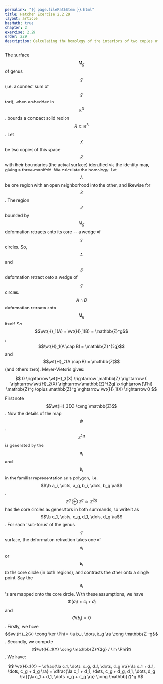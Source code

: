 ```yaml
---
permalink: "{{ page.filePathStem }}.html"
title: Hatcher Exercise 2.2.29
layout: article
hasMath: true
chapter: 2
exercise: 2.29
order: 229
description: Calculating the homology of the interiors of two copies of a 2-surface identified along the 2-surface itself
---
```



The surface $$M_g$$ of genus $$g$$ (i.e. a connect sum of $$g$$ tori), when embedded in $$\mathbb{R}^3$$, bounds a compact solid region $$R \subseteq \mathbb{R}^3$$.
Let $$X$$ be two copies of this space $$R$$ with their boundaries (the actual surface) identified via the identity map, giving a three-manifold.
We calculate the homology.
Let $$A$$ be one region with an open neighborhood into the other, and likewise for $$B$$.
The region $$R$$ bounded by $$M_g$$ deformation retracts onto its core -- a wedge of $$g$$ circles.
So, $$A$$ and $$B$$ deformation retract onto a wedge of $$g$$ circles.
$$A \cap B$$ deformation retracts onto $$M_g$$ itself.
So $$\wt{H}_1(A) = \wt{H}_1(B) = \mathbb{Z}^g$$, $$\wt{H}_1(A \cap B) = \mathbb{Z}^{2g}$$ and $$\wt{H}_2(A \cap B) = \mathbb{Z}$$ (and others zero).
Meyer-Vietoris gives:

$$
0 \rightarrow \wt{H}_3(X) \rightarrow \mathbb{Z} \rightarrow 0 \rightarrow \wt{H}_2(X) \rightarrow \mathbb{Z}^{2g} \xrightarrow{\Phi} \mathbb{Z}^g \oplus \mathbb{Z}^g \rightarrow \wt{H}_1(X) \rightarrow 0
$$

First note $$\wt{H}_3(X) \cong \mathbb{Z}$$.
Now the details of the map $$\Phi$$.
$$\mathbb{Z}^{2g}$$ is generated by the $$a_i$$ and $$b_i$$ in the familiar representation as a polygon, i.e. $$\la a_i, \dots, a_g, b_i, \dots, b_g \ra$$.
$$\mathbb{Z}^g \oplus \mathbb{Z}^g \cong \mathbb{Z}^{2g}$$ has the core circles as generators in both summands, so write it as $$\la c_1, \dots, c_g, d_1, \dots, d_g \ra$$.
For each 'sub-torus' of the genus $$g$$ surface, the deformation retraction takes one of $$a_i$$ or $$b_i$$ *to* the core circle (in both regions), and contracts the other onto a single point.
Say the $$a_i$$'s are mapped onto the core circle.
With these assumptions, we have $$\Phi(a_i) = c_i + d_i$$ and $$\Phi(b_i) = 0$$.
Firstly, we have $$\wt{H}_2(X) \cong \ker \Phi = \la b_1, \dots, b_g \ra \cong \mathbb{Z}^g$$.
Secondly, we compute $$\wt{H}_1(X) \cong \mathbb{Z}^{2g} / \im \Phi$$.
We have:

$$
\wt{H}_1(X) = \dfrac{\la c_1, \dots, c_g, d_1, \dots, d_g \ra}{\la c_1 + d_1, \dots, c_g + d_g \ra}
= \dfrac{\la c_1 + d_1, \dots, c_g + d_g, d_1, \dots, d_g \ra}{\la c_1 + d_1, \dots, c_g + d_g \ra} \cong \mathbb{Z}^g
$$
